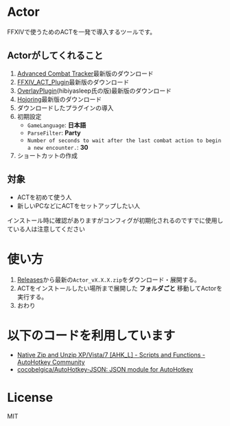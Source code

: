 # Actor
FFXIVで使うためのACTを一発で導入するツールです。

## Actorがしてくれること
1. [Advanced Combat Tracker](http://advancedcombattracker.com/)最新版のダウンロード
2. [FFXIV_ACT_Plugin](https://github.com/ravahn/FFXIV_ACT_Plugin)最新版のダウンロード
3. [OverlayPlugin](https://github.com/hibiyasleep/OverlayPlugin)(hibiyasleep氏の版)最新版のダウンロード
4. [Hojoring](https://github.com/anoyetta/ACT.Hojoring)最新版のダウンロード
5. ダウンロードしたプラグインの導入
6. 初期設定
    * `GameLanguage`: __日本語__
    * `ParseFilter`: __Party__
    * `Number of seconds to wait after the last combat action to begin a new encounter.`: __30__
7. ショートカットの作成

## 対象
- ACTを初めて使う人
- 新しいPCなどにACTをセットアップしたい人

インストール時に確認がありますがコンフィグが初期化されるのですでに使用している人は注意してください

# 使い方
1. [Releases](https://github.com/eai04191/Actor/releases)から最新の`Actor_vX.X.X.zip`をダウンロード・展開する。
2. ACTをインストールしたい場所まで展開した __フォルダごと__ 移動してActorを実行する。
3. おわり

# 以下のコードを利用しています
- [Native Zip and Unzip XP/Vista/7 [AHK_L] - Scripts and Functions - AutoHotkey Community](https://autohotkey.com/board/topic/60706-native-zip-and-unzip-xpvista7-ahk-l/)
- [cocobelgica/AutoHotkey-JSON: JSON module for AutoHotkey](https://github.com/cocobelgica/AutoHotkey-JSON)

# License
MIT

